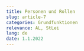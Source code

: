 ```yaml
---
title: Personen und Rollen
slug: article-7
categories: Grundfunktionen
relevance: AL, StLei
lang: de
date: 1.1.2022
---
```

